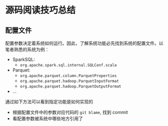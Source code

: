 # 源码阅读技巧总结

## 配置文件
配置参数决定着系统如何运行。因此，了解系统功能必先找到系统的配置文件。以笔者熟悉的系统为例：

* SparkSQL: 
    * `org.apache.spark.sql.internal.SQLConf.scala`
* Parquet: 
    * `org.apache.parquet.column.ParquetProperties`
    * `org.apache.parquet.hadoop.ParquetInputFormat`
    * `org.apache.parquet.hadoop.ParquetOutputFormat`
* ...

通过如下方法可以看到指定功能是如何实现的

* 根据配置文件中的参数对应代码的 `git blame`, 找到 commit
* 看配置参数被系统中哪些地方引用了